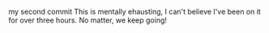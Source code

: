 my second commit
This is mentally ehausting, I can't believe I've been on it for over three hours. 
No matter, we keep going!
